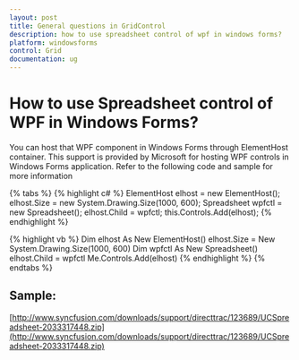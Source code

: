 ```yaml
---
layout: post
title: General questions in GridControl
description: how to use spreadsheet control of wpf in windows forms?
platform: windowsforms
control: Grid
documentation: ug
---
```


# How to use Spreadsheet control of WPF in Windows Forms?

You can host that WPF component in Windows Forms through ElementHost container. This support is provided by Microsoft for hosting WPF controls in Windows Forms application. Refer to the following code and sample for more information

{% tabs %}
{% highlight c# %}
ElementHost elhost = new ElementHost();
elhost.Size = new System.Drawing.Size(1000, 600);
Spreadsheet wpfctl = new Spreadsheet();
elhost.Child = wpfctl;
this.Controls.Add(elhost);
{% endhighlight  %}

{% highlight vb %}
Dim elhost As New ElementHost()
elhost.Size = New System.Drawing.Size(1000, 600)
Dim wpfctl As New Spreadsheet()
elhost.Child = wpfctl
Me.Controls.Add(elhost)
{% endhighlight  %}
{% endtabs %}

## Sample:

[http://www.syncfusion.com/downloads/support/directtrac/123689/UCSpreadsheet-2033317448.zip](http://www.syncfusion.com/downloads/support/directtrac/123689/UCSpreadsheet-2033317448.zip)

